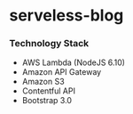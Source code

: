 # serveless-blog

### Technology Stack
  * AWS Lambda (NodeJS 6.10)
  * Amazon API Gateway
  * Amazon S3
  * Contentful API
  * Bootstrap 3.0

